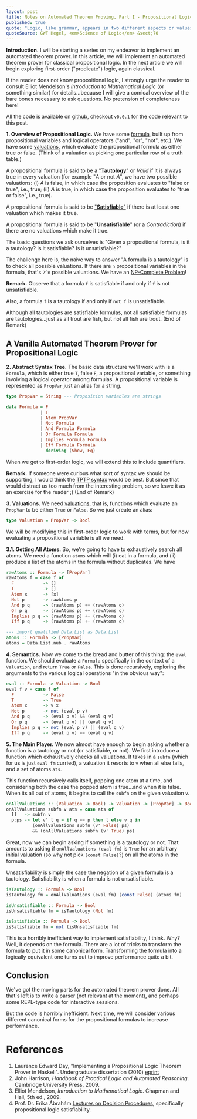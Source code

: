 ```yaml
---
layout: post
title: Notes on Automated Theorem Proving, Part I - Propositional Logic
published: true
quote: "Logic, like grammar, appears in two different aspects or values. It is one thing for him who comes to it for the first time, but it is another thing for him who comes back to it from the sciences. He who begins the study of grammar finds in its forms and laws dry abstractions, arbitrary rules. On the other hand, he who has mastered a language and at the same time has a comparative knowledge of other languages, he alone can make contact with the spirit and culture of a people through the grammar of its language. Similarly, he who approaches this science at first finds in logic an isolated system of abstractions which, confined within itself, does not embrace within its scope the other knowledges and sciences."
quoteSource: GWF Hegel, <em>Science of Logic</em> &sect;70
---
```


**Introduction.**
I will be starting a series on my endeavor to implement an automated theorem prover. In this article, we will implement an automated theorem prover for classical propositional logic. In the next article we will begin exploring first-order ("predicate") logic, again classical. 

If the reader does not know propositional logic, I strongly urge the reader to consult Elliot Mendelson's *Introduction to Mathematical Logic* (or something similar) for details...because I will give a comical overview of the bare bones necessary to ask questions. No pretension of completeness here!

All the code is available on [github](https://github.com/pqnelson/surak), checkout `v0.0.1` for the code relevant to this post.

**1. Overview of Propositional Logic.** 
We have some [formula](http://en.wikipedia.org/wiki/Propositional_formula), built up from propositional variables and logical operators ("and", "or", "not", etc.). We have some [valuations](http://en.wikipedia.org/wiki/Valuation_%28logic%29), which evaluate the propositional formula as either true or false. (Think of a valuation as picking one particular row of a truth table.)

A propositional formula is said to be a ["**Tautology**"](http://en.wikipedia.org/wiki/Tautology_(logic)) or *Valid* if it is always true in every valuation (for example "*A* or not *A*", we have two possible valuations: (i) *A* is false, in which case the proposition evaluates to "false or true", i.e., true; (ii) *A* is true, in which case the proposition evaluates to "true or false", i.e., true).

A propositional formula is said to be ["**Satisfiable**"](http://en.wikipedia.org/wiki/Satisfiability) if there is at least one valuation which makes it true.

A propositional formula is said to be "**Unsatisfiable**" (or a *Contradiction*) if there are no valuations which make it true.

The basic questions we ask ourselves is "Given a propositional formula, is it a tautology? Is it satisfiable? Is it unsatisfiable?"

The challenge here is, the naive way to answer "A formula is a tautology" is to check all possible valuations. If there are `n` propositional variables in the formula, that's `2^n` possible valuations. We have an [NP-Complete Problem](http://en.wikipedia.org/wiki/Boolean_satisfiability_problem)!

**Remark.** Observe that a formula `f` is satisfiable if and only if `f` is not unsatisfiable.

Also, a formula `f` is a tautology if and only if `not f` is unsatisfiable.

Although all tautologies are satisfiable formulas, not all satisfiable formulas are tautologies...just as all trout are fish, but not all fish are trout. (End of Remark)

## A Vanilla Automated Theorem Prover for Propositional Logic

**2. Abstract Syntax Tree.** The basic data structure we'll work with is a `Formula`, which is either true `T`, false `F`, a propositional variable, or something involving a logical operator among formulas. A propositional variable is represented as `PropVar` just an alias for a string.

```haskell
type PropVar = String --- Proposition variables are strings

data Formula = F
             | T
             | Atom PropVar
             | Not Formula
             | And Formula Formula
             | Or Formula Formula
             | Implies Formula Formula
             | Iff Formula Formula
               deriving (Show, Eq)
```

When we get to first-order logic, we will extend this to include quantifiers.

**Remark.** If someone were curious what sort of syntax we should be supporting, I would think the [TPTP syntax](http://www.cs.miami.edu/~tptp/TPTP/SyntaxBNF.html) would be best. But since that would distract us too much from the interesting problem, so we leave it as an exercise for the reader ;) (End of Remark)

**3. Valuations.** We need [valuations](http://en.wikipedia.org/wiki/Valuation_%28logic%29), that is, functions which evaluate an `PropVar` to be either `True` or `False`. So we just create an alias:

```haskell
type Valuation = PropVar -> Bool
```

We will be modifying this in first-order logic to work with terms, but for now evaluating a propositional variable is all we need.

**3.1. Getting All Atoms.** So, we're going to have to exhaustively search all atoms. We need a function `atoms` which will (i) eat in a formula, and (ii) produce a list of the atoms in the formula without duplicates. We have

```haskell
rawAtoms :: Formula -> [PropVar]
rawAtoms f = case f of
  F           -> []
  T           -> []
  Atom x      -> [x]
  Not p       -> rawAtoms p
  And p q     -> (rawAtoms p) ++ (rawAtoms q)
  Or p q      -> (rawAtoms p) ++ (rawAtoms q)
  Implies p q -> (rawAtoms p) ++ (rawAtoms q)
  Iff p q     -> (rawAtoms p) ++ (rawAtoms q)

--- import qualified Data.List as Data.List
atoms :: Formula -> [PropVar]
atoms = Data.List.nub . rawAtoms
```

**4. Semantics.** Now we come to the bread and butter of this thing: the `eval` function. We should evaluate a `Formula` specifically in the context  of a `Valuation`, and return `True` or `False`. This is done recursively, exploring the arguments to the various logical operations "in the obvious way":

```haskell
eval :: Formula -> Valuation -> Bool
eval f v = case f of
  F           -> False
  T           -> True
  Atom x      -> v x
  Not p       -> not (eval p v)
  And p q     -> (eval p v) && (eval q v)
  Or p q      -> (eval p v) || (eval q v)
  Implies p q -> not (eval p v) || (eval q v)
  Iff p q     -> (eval p v) == (eval q v)
```

**5. The Main Player.** We now almost have enough to begin asking whether a function is a tautology or not (or satisfiable, or not). We first introduce a function which exhaustively checks all valuations. It takes in a `subfn` (which for us is just `eval fm` curried), a valuation it resorts to `v` when all else fails, and a set of atoms `ats`.

This function recursively calls itself, popping one atom at a time, and considering both the case the popped atom is true...and when it is false. When its all out of atoms, it begins to call the `subfn` on the given valuation `v`.

```haskell
onAllValuations :: (Valuation -> Bool) -> Valuation -> [PropVar] -> Bool
onAllValuations subfn v ats = case ats of
  []   -> subfn v
  p:ps -> let v' t q = if q == p then t else v q in
          (onAllValuations subfn (v' False) ps)
          && (onAllValuations subfn (v' True) ps)
```

Great, now we can begin asking if something is a tautology or not. That amounts to asking if `onAllValuations (eval fm)` is `True` for an arbitrary initial valuation (so why not pick `(const False)`?) on all the atoms in the formula.

Unsatisfiability is simply the case the negation of a given formula is a tautology. Satisfiability is when a formula is not unsatisfiable.

```haskell
isTautology :: Formula -> Bool
isTautology fm = onAllValuations (eval fm) (const False) (atoms fm)

isUnsatisfiable :: Formula -> Bool
isUnsatisfiable fm = isTautology (Not fm)

isSatisfiable :: Formula -> Bool
isSatisfiable fm = not (isUnsatisfiable fm)
```

This is a horribly inefficient way to implement satisfiability, I think. Why? Well, it depends on the formula. There are a lot of tricks to transform the formula to put it in some canonical form. Transforming the formula into a logically equivalent one turns out to improve performance quite a bit.

## Conclusion

We've got the moving parts for the automated theorem prover done. All that's left is to write a parser (not relevant at the moment), and perhaps some REPL-type code for interactive sessions.

But the code is horribly inefficient. Next time, we will consider various different canonical forms for the propositional formulas to increase performance.

# References
1. Laurence Edward Day,
   "Implementing a Propositional Logic Theorem Prover in Haskell".
   Undergraduate dissertation (2010)
   [eprint](http://www.cs.nott.ac.uk/~led/papers/led_bsc_dissertation.pdf)
2. John Harrison,
   *Handbook of Practical Logic and Automated Reasoning*.
   Cambridge University Press, 2009.
3. Elliot Mendelson,
   *Introduction to Mathematical Logic*.
   Chapman and Hall, 5th ed., 2009.
4. Prof. Dr. Erika Ábrahám
   [Lectures on Decision Procedures](http://www.decision-procedures.org/slides/),
   specifically propositional logic satisfiability.
